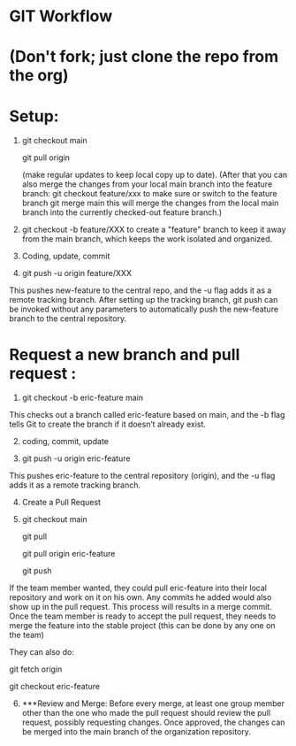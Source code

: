 # GIT Workflow

# (Don't fork; just clone the repo from the org)

# Setup:

1. git checkout main

   git pull origin

   (make regular updates to keep local copy up to date).
  (After that you can also merge the changes from your local main branch into the feature branch:
  git checkout feature/xxx to make sure or switch to the feature branch
  git merge main  this will merge the changes from the local main branch into the currently checked-out feature branch.)

3. git checkout -b feature/XXX
to create a "feature" branch to keep it away from the main branch, which keeps the work isolated and organized.

4. Coding, update, commit

5. git push -u origin feature/XXX

This pushes new-feature to the central repo, and the -u flag adds it as a remote tracking branch. After setting up the tracking branch, git push can be invoked without any parameters to automatically push the new-feature branch to the central repository.

# Request a new branch and pull request :
1. git checkout -b eric-feature main

This checks out a branch called eric-feature based on main, and the -b flag tells Git to create the branch if it doesn’t already exist.

2. coding, commit, update

3. git push -u origin eric-feature

This pushes eric-feature to the central repository (origin), and the -u flag adds it as a remote tracking branch.

4. Create a Pull Request

5. git checkout main

   git pull

   git pull origin eric-feature

   git push

If the team member wanted, they could pull eric-feature into their local repository and work on it on his own. Any commits he added would also show up in the pull request.
This process will results in a merge commit. Once the team member is ready to accept the pull request, they needs to merge the feature into the stable project (this can be done by any one on the team)

   They can also do: 
   
   git fetch origin
   
   git checkout eric-feature
   
6. ***Review and Merge: Before every merge, at least one group member other than the one who made the pull request should review the pull request, possibly requesting changes. Once approved, the changes can be merged into the main branch of the organization repository.
